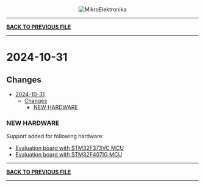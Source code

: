 <p align="center">
  <img src="http://www.mikroe.com/img/designs/beta/logo_small.png?raw=true" alt="MikroElektronika"/>
</p>

---

**[BACK TO PREVIOUS FILE](../changelog.md)**

---

# 2024-10-31

## Changes

- [2024-10-31](#2024-10-31)
  - [Changes](#changes)
    - [NEW HARDWARE](#new-hardware)

### NEW HARDWARE

Support added for following hardware:

+ [Evaluation board with STM32F373VC MCU](https://www.st.com/content/st_com/en/products/evaluation-tools/product-evaluation-tools/mcu-mpu-eval-tools/stm32-mcu-mpu-eval-tools/stm32-eval-boards/stm32373c-eval.html)
+ [Evaluation board with STM32F407IG MCU](https://www.st.com/content/st_com/en/products/evaluation-tools/product-evaluation-tools/mcu-mpu-eval-tools/stm32-mcu-mpu-eval-tools/stm32-eval-boards/stm3240g-eval.html)

---

**[BACK TO PREVIOUS FILE](../changelog.md)**

---
